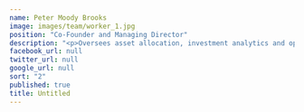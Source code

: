 ```yaml
---
name: Peter Moody Brooks
image: images/team/worker_1.jpg
position: "Co-Founder and Managing Director"
description: "<p>Oversees asset allocation, investment analytics and operations.  Formerly a Managing Director at Goldman Sachs and Co-Head of the firm's Asia Asset Management Group based in Singapore and Hong Kong.</p><p>Peter graduated with a BA in Economics from Yale University and subsequently obtained an MBA from Columbia University.</p>"
facebook_url: null
twitter_url: null
google_url: null
sort: "2"
published: true
title: Untitled
---
```


